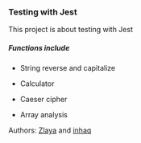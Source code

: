 ### Testing with Jest

This project is about testing with Jest

##### Functions include

-   String reverse and capitalize
    
-   Calculator
    
-   Caeser cipher
    
-   Array analysis
    

Authors: [Zlaya](https://github.com/zlayabekrija) and [inhaq](https://github.com/inhaq)